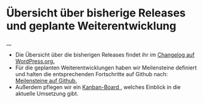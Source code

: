 #  Übersicht über bisherige Releases und geplante Weiterentwicklung

__

  * Die Übersicht über die bisherigen Releases findet ihr im [ Changelog auf WordPress.org. ](https://wordpress.org/plugins/commonsbooking/#developers)
  * Für die geplanten Weiterentwicklungen haben wir Meilensteine definiert und halten die entsprechenden Fortschritte auf Github nach: [ Meilensteine auf Github. ](https://github.com/wielebenwir/commonsbooking/milestones)
  * Außerdem pflegen wir ein [ Kanban-Board ](https://github.com/wielebenwir/commonsbooking/projects/1) , welches Einblick in die aktuelle Umsetzung gibt. 

